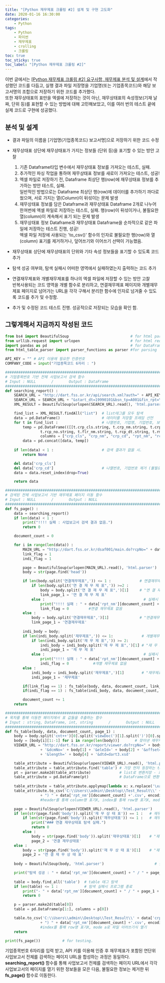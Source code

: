 ```yaml
---
title: "[Python 재무제표 크롤링 #2] 설계 및 구현 고도화"
date: 2020-01-16 16:30:00
categories:
    - Python
tags:
    - Python
    - 파이썬
    - 재무제표
    - crolling
    - 크롤링
toc: true
toc_sticky: true
toc_label: "[Python 재무제표 크롤링 #2]"
---
```


이번 글에서는 [[Python 재무제표 크롤링 #2] 요구사항, 재무제표 분석 및 설계](https://hyeon9mak.github.io/python/%EC%9E%AC%EB%AC%B4%EC%A0%9C%ED%91%9C-%EC%9B%B9-%ED%81%AC%EB%A1%A4%EB%A7%81-1/)에서 작성했던 코드를 다듬고, 
실행 결과 파일 저장명을 기업명(또는 기업종목코드)와 해당 보고서명의 조합으로 저장하기 위한 코드를 추가했다.  
또한 재무상태표의 표만을 엑셀에 저장하는 것이 아닌, 재무상태표의 속성정보(기재 날짜, 단위 등)를 표현할 수 있는 방법에 대해 
고민해보았고, 이를 여러 번의 테스트 끝에 실제 코드로 구현에 성공했다.

## 분석 및 설계
- 결과 파일의 이름을 [기업명(기업종목코드) 보고서명]으로 저장하기 위한 코드 수정

- 재무상태표 상단에 재무상태표가 가지는 정보들 (단위 등)을 표기할 수 있는 방안 고찰
    1. 기존 Dataframe타입 변수에서 재무상태표 정보를 가져오는 테스트, 실패.
    2. 추가적인 파싱 작업을 통하여 재무상태표 정보를 새로이 가져오는 테스트, 성공!
    3. 엑셀 파일로 저장하기 전, Dataframe 최상단 행(row)에 재무상태표 정보를 추가하는 방안 테스트, 실패.  
        일반적인 방법으로는 Dataframe 최상단 행(row)에 데이터를 추가하기 까다로웠으며, 서로 가지는 열(Column)이 뒤섞이는 문제 발생
    4. 재무상태표 정보를 담은 Dataframe과 재무상태표 Dataframe 2개로 나누어 한꺼번에 엑셀 파일로 저장하는 테스트, 실패.
        행(row)이 뒤섞이거나, 불필요한 열(column)이 계속해서 표기 되는 문제 발생
    5. 재무상태표 정보 Dataframe과 재무상태표 Dataframe을 순차적으로 같은 파일에 저장하는 테스트 진행, 성공!  
        엑셀 파일 저장에 사용되는 'to_csv()' 함수의 인자로 불필요한 행(row)와 열(column) 표기를 제거하거나, 덮어쓰기와 이어쓰기 선택이 가능했음.

- 재무상태표 상단에 재무상태표의 단위와 기타 속성 정보들을 표기할 수 있도록 코드 추가

- 탐색 성공 여부와, 탐색 실패시 어떠한 영역에서 실패하였는지 출력하는 코드 추가

- 연결재무제표와 개별재무제표를 하나의 엑셀 파일에 저장할 수 있는 방안 고찰  
    반복사용되는 코드 영역을 개별 함수로 분리하고, 연결재무제표 페이지와 개별재무제표 페이지로 넘어가는 URL을 각각 구해서 
    분리한 함수에 인자로 넘겨줄 수 있도록 코드를 추가 및 수정함.

- 추가 및 수정된 코드 테스트 진행. 성공적으로 저장되는 모습을 확인 함.



## 그렇게해서 지금까지 작성된 코드

```python
from bs4 import BeautifulSoup                            # for html parser
from urllib.request import urlopen                       # for html request/respone
import pandas as pd                                      # for DataFrame
from html_table_parser import parser_functions as parser #for parsing

API_KEY = "" # API 이용에 필요한 인증번호
COMPANY_CODE = input("기업종목코드 6자리 : ")

###########################################################################################################
# 기업종목번호 기반 전체 사업보고서 검색 함수                                                                #
# Input : NULL       /       Output : DataFrame                                                           #
###########################################################################################################
def searching_report() :                    
    SEARCH_URL = "http://dart.fss.or.kr/api/search.xml?auth=" + API_KEY + "&crp_cd=" + COMPANY_CODE
    SEARCH_URL = SEARCH_URL + "&start_dt=19990101&bsn_tp=A001&fin_rpt=Y"    #검색날짜 범위 / 사업보고서 / 최종보고서만
    XML_RESULT = BeautifulSoup(urlopen(SEARCH_URL).read(), 'html.parser')

    find_list = XML_RESULT.findAll("list")  # list태그를 모두 탐색
    data = pd.DataFrame()                   # 데이터를 저장할 프레임 선언
    for t in find_list :                    # 나열번호, 기업명, 기업번호, 보고서명, 보고서번호, 제출인,  접수일자, 비고
        temp = pd.DataFrame(([[t.crp_cls.string, t.crp_nm.string, t.crp_cd.string, t.rpt_nm.string,
                t.rcp_no.string, t.flr_nm.string, t.rcp_dt.string, t.rmk.string]]),
                columns = ["crp_cls", "crp_nm", "crp_cd", "rpt_nm", "rcp_no", "flr_nm", "rcp_dt", "rmk"])
        data = pd.concat([data, temp])
    
    if len(data) < 1 :                      # 검색 결과가 없을 시.
        return None

    del data['crp_cls']
    del data['crp_cd']                      # 나열번호, 기업번호 제거 (불필요)
    data = data.reset_index(drop=True)

    return data

###########################################################################################################
# 검색된 전체 사업보고서 기반 재무제표 페이지 이동 함수                                                       #
# Input : NULL       /       Output : NULL                                                                #
###########################################################################################################
def fs_page() :
    data = searching_report()
    if len(data) < 1 :
        print("!!!! 실패 : 사업보고서 검색 결과 없음.")
        return 0

    document_count = 0

    for i in range(len(data)) :
        MAIN_URL = "http://dart.fss.or.kr/dsaf001/main.do?rcpNo=" + data['rcp_no'][document_count]
        link_flag = 1
        indi_flag = 1

        page = BeautifulSoup(urlopen(MAIN_URL).read(), 'html.parser')
        body = str(page.find('head'))

        if len(body.split('연결재무제표",')) <= 1 :             # 연결재무제표 탐색 시작
            if len(body.split('연 결 재 무 제 표",')) >=2 : 
                body = body.split('연 결 재 무 제 표",')[1]     # "연 결 재 무 제 표" 로 발견
                link_page_1 = '연 결 재 무 제 표'
            else :                                             # 실패시 경고 문구
                print("!!!! 실패 : " + data['rpt_nm'][document_count] + " / 연결재무제표 페이지 탐색 실패함.")
                link_flag = 0         #연결 재무제표 없음
        else :
            body = body.split('연결재무제표",')[1]              # "연결재무제표" 로 발견
            link_page_1 = '연결재무제표'
        
        indi_body = body;        
        if len(indi_body.split('재무제표",')) <= 1:             # 개별재무제표 탐색 시작
            if len(indi_body.split('재 무 제 표",')) >= 2:
                indi_body = indi_body.split('재 무 제 표",')[1] # "재 무 제 표" 로 발견
                indi_page_1 = '재 무 제 표'
            else :                                             # 실패시 경고 문구
                print("!!!! 실패 : " + data['rpt_nm'][document_count] + " / 재무제표 페이지 탐색 실패함.")
                indi_flag = 0           #개별 재무제표 없음
        else :
            indi_body = indi_body.split('재무제표",')[1]        # "재무제표" 로 발견
            indi_page_1 = '재무제표'

        if(link_flag == 1) : fs_table(body, data, document_count, link_page_1)      # 연결 재무제표가 있으면
        if(indi_flag == 1) : fs_table(indi_body, data, document_count, indi_page_1) # 개별 재무제표가 있으면

        document_count += 1
    return

###########################################################################################################
# 목차를 통해 이동한 페이지에서 표 값들을 추출하는 함수                                                       #
# Input : string, DataFrame, int, string       /       Output : NULL                                      #
###########################################################################################################
def fs_table(body, data, document_count, page_1) :
    body = body.split('cnt++')[0].split('viewDoc(')[1].split(')')[0].split(', ')
    body = [body[i][1:-1] for i in range(len(body))]       # 찾아낸 재무제표 페이지로 이동하기 위한 url구성 번호 파싱
    VIEWER_URL = "http://dart.fss.or.kr/report/viewer.do?rcpNo=" + body[0] \
                + '&dcmNo=' + body[1] + '&eleId=' + body[2] + '&offset=' + body[3] \
                + '&length=' + body[4] + '&dtd=dart3.xsd'

    table_attribute = BeautifulSoup(urlopen(VIEWER_URL).read(), 'html.parser')
    table_attribute = table_attribute.find('table') # 가장 먼저 등장하는 table태그 기준 가져오기
    pt = parser.make2d(table_attribute)             # list로 변환저장 - 과정에서 다른 불필요한 태그들 자동 제거
    table_attribute = pd.DataFrame(pt)              # DataFrame으로 변환하여 다시저장
    
    table_attribute = table_attribute.applymap(lambda x: x.replace('\xa0','').replace('\xa9','')) #인코딩을 위해 공백을 의미하는 특수문자열 제거
    table_attribute.to_csv('C:\\Users\\admin\\Desktop\\Test_Result\\' + data['crp_nm'][0] + "(" + COMPANY_CODE
                + ") " + data['rpt_nm'][document_count] +'.csv', encoding='cp949', header=False, index=False, mode='a')
                #header를 통해 column명 표기X, index를 통해 row명 표기X, mode w로 파일 덮어쓰기식 생성

    page = BeautifulSoup(urlopen(VIEWER_URL).read(), 'html.parser')
    if len(str(page.find('body')).split('재 무 상 태 표')) == 1 :   # 재무상태표 탐색 시작
        if len(str(page.find('body')).split('재무상태표')) <= 1 :   # 재무상태표를 찾아내지 못한다면 프로그램 종료
            print("### 연결 재무상태표 탐색 실패.")
            return 0
        else :
            body = str(page.find('body')).split('재무상태표')[1]    # "재무상태표" 로 발견
            page_2 = '연결 재무상태표'
    else : 
        body = str(page.find('body')).split('재 무 상 태 표')[1]    # "재 무 상 태 표" 로 발견
        page_2 = '연 결 재 무 상 태 표'
    
    body = BeautifulSoup(body, 'html.parser')                       # 찾아낸 재무상태표를 읽어내기 위해 파싱

    print("탐색 성공 : " + data['rpt_nm'][document_count] + " / " + page_1 + " / " + page_2)
    
    table = body.find_all('table')  # table 태그 탐색
    if len(table) <= 1 :            # 탐색 실패시 프로그램 종료
        print("- " + data['rpt_nm'][document_count] + " / " + page_1 + " / " + page_2 + "### 재무상태표 파싱 실패.")
        return 0

    p = parser.make2d(table[0])    
    table = pd.DataFrame(p[1:], columns = p[0])

    table.to_csv('C:\\Users\\admin\\Desktop\\Test_Result\\' + data['crp_nm'][0] + "(" + COMPANY_CODE
                + ") " + data['rpt_nm'][document_count] +'.csv', encoding='cp949', index=False, mode='a')
                #index를 통해 row명 표기X, mode a로 파일 이어쓰기식 열기
    return

print(fs_page())          # for testing.
```
  
기업종목번호 6자리를 입력 받고, API 키를 이용해 인증 후 재무제표가 포함된 연단위 사업보고서 전체를 검색하는 페이지 URL을 합성하는 과정은 동일하다.
**searching_report()** 함수를 통해 사업보고서 전체를 검색하는 페이지 URL에서 각각 사업보고서의 페이지를 열기 위한 정보들을 모은 다음, 
불필요한 정보는 제거한 뒤 **fs_page()** 함수로 이동한다.
